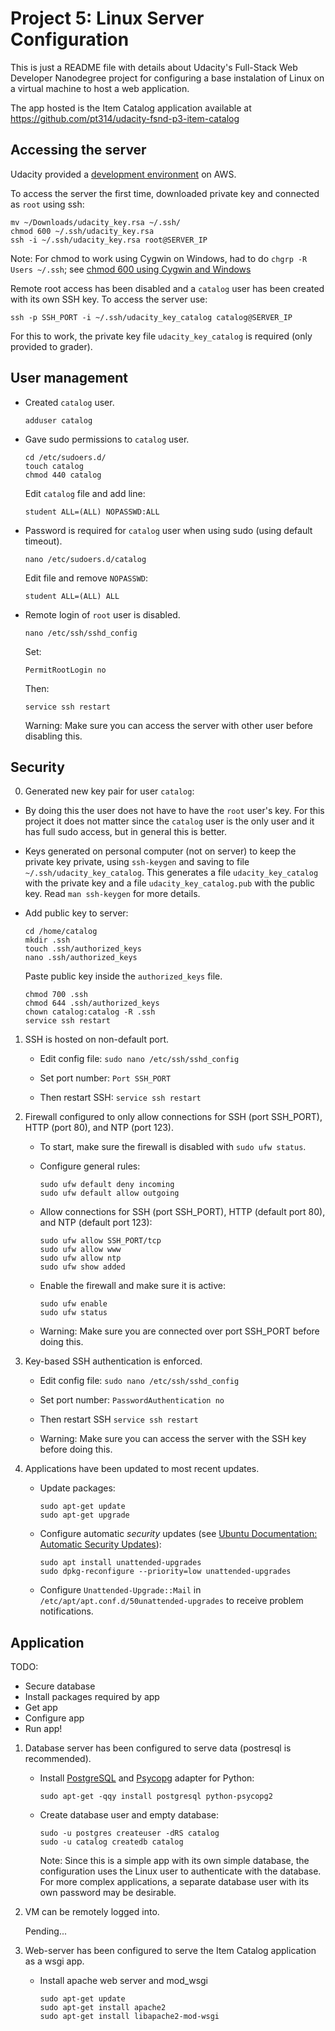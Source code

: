 Project 5: Linux Server Configuration
=====================================

This is just a README file with details about Udacity's Full-Stack Web Developer Nanodegree project for configuring a base instalation of Linux on a virtual machine to host a web application.

The app hosted is the Item Catalog application available at https://github.com/pt314/udacity-fsnd-p3-item-catalog


Accessing the server
--------------------

Udacity provided a [development environment][1] on AWS.

To access the server the first time, downloaded private key and connected as `root` using ssh:
```
mv ~/Downloads/udacity_key.rsa ~/.ssh/
chmod 600 ~/.ssh/udacity_key.rsa
ssh -i ~/.ssh/udacity_key.rsa root@SERVER_IP
```
Note: For chmod to work using Cygwin on Windows, had to do `chgrp -R Users ~/.ssh`; see [chmod 600 using Cygwin and Windows][2]

Remote root access has been disabled and a `catalog` user has been created with its own SSH key. To access the server use:
```
ssh -p SSH_PORT -i ~/.ssh/udacity_key_catalog catalog@SERVER_IP
```
For this to work, the private key file `udacity_key_catalog` is required (only provided to grader).


User management
---------------

- Created `catalog` user.
  ```
  adduser catalog
  ```

- Gave sudo permissions to `catalog` user.
  ```
  cd /etc/sudoers.d/
  touch catalog
  chmod 440 catalog
  ```

  Edit `catalog` file and add line:
  ```
  student ALL=(ALL) NOPASSWD:ALL
  ```

- Password is required for `catalog` user when using sudo (using default timeout).
  ```
  nano /etc/sudoers.d/catalog
  ```

  Edit file and remove `NOPASSWD`:
  ```
  student ALL=(ALL) ALL
  ````

- Remote login of `root` user is disabled.
  ```
  nano /etc/ssh/sshd_config
  ```
  
  Set:
  ```
  PermitRootLogin no
  ```
  
  Then:
  ```
  service ssh restart
  ```
  
  Warning: Make sure you can access the server with other user before disabling this.



Security
--------

0. Generated new key pair for user `catalog`:

  - By doing this the user does not have to have the `root` user's key. For this project it does not matter since the `catalog` user is the only user and it has full sudo access, but in general this is better.

  - Keys generated on personal computer (not on server) to keep the private key private, using `ssh-keygen` and saving to file `~/.ssh/udacity_key_catalog`. This generates a file `udacity_key_catalog` with the private key and a file `udacity_key_catalog.pub` with the public key. Read `man ssh-keygen` for more details.

  - Add public key to server:
    ```
    cd /home/catalog
    mkdir .ssh
    touch .ssh/authorized_keys
    nano .ssh/authorized_keys
    ```
   
    Paste public key inside the `authorized_keys` file.
   
    ```
    chmod 700 .ssh
    chmod 644 .ssh/authorized_keys
    chown catalog:catalog -R .ssh
    service ssh restart
    ```

1. SSH is hosted on non-default port.
   
    - Edit config file:
      `sudo nano /etc/ssh/sshd_config`
   
    - Set port number:
      ```Port SSH_PORT```
   
    - Then restart SSH:
      ```service ssh restart```

2. Firewall configured to only allow connections for SSH (port SSH_PORT), HTTP (port 80), and NTP (port 123).
   
    - To start, make sure the firewall is disabled with `sudo ufw status`.
   
    - Configure general rules:
      ```
      sudo ufw default deny incoming
      sudo ufw default allow outgoing
      ```
    
    - Allow connections for SSH (port SSH_PORT), HTTP (default port 80), and NTP (default port 123):
      ```
      sudo ufw allow SSH_PORT/tcp
      sudo ufw allow www
      sudo ufw allow ntp
      sudo ufw show added
      ```
    
    - Enable the firewall and make sure it is active:
      ```
      sudo ufw enable
      sudo ufw status
      ```
    
    * Warning: Make sure you are connected over port SSH_PORT before doing this.

3. Key-based SSH authentication is enforced.
   
    - Edit config file:
      ```sudo nano /etc/ssh/sshd_config```
    
    - Set port number:
      ```PasswordAuthentication no```
    
    - Then restart SSH
      ```service ssh restart```
    
    * Warning: Make sure you can access the server with the SSH key before doing this.

4. Applications have been updated to most recent updates.

    - Update packages:
      ```
      sudo apt-get update
      sudo apt-get upgrade
      ```

    - Configure automatic _security_ updates (see [Ubuntu Documentation: Automatic Security Updates][3]):
      ```
      sudo apt install unattended-upgrades
      sudo dpkg-reconfigure --priority=low unattended-upgrades
      ```

    - Configure `Unattended-Upgrade::Mail` in `/etc/apt/apt.conf.d/50unattended-upgrades` to receive problem notifications.


Application
-----------

TODO:

- Secure database 
- Install packages required by app
- Get app
- Configure app
- Run app!

1. Database server has been configured to serve data (postresql is recommended).

    - Install [PostgreSQL][4] and [Psycopg][5] adapter for Python:
      ```
      sudo apt-get -qqy install postgresql python-psycopg2
      ```

    - Create database user and empty database:
      ```
      sudo -u postgres createuser -dRS catalog
      sudo -u catalog createdb catalog
      ```
      Note: Since this is a simple app with its own simple database, the configuration uses the Linux user to authenticate with the database. For more complex applications, a separate database user with its own password may be desirable.


2. VM can be remotely logged into.

    Pending...

3. Web-server has been configured to serve the Item Catalog application as a wsgi app.

    - Install apache web server and mod_wsgi
      ```
      sudo apt-get update
      sudo apt-get install apache2
      sudo apt-get install libapache2-mod-wsgi
      ```




[1]: https://www.udacity.com/account#!/development_environment "My Udacity's development environment"
[2]: http://superuser.com/questions/397288/using-cygwin-in-windows-8-chmod-600-does-not-work-as-expected "Using Cygwin in Windows 8, chmod 600 does not work as expected?"
[3]: https://help.ubuntu.com/community/AutomaticSecurityUpdates "Ubuntu Documentation: Automatic Security Updates"
[4]: http://www.postgresql.org/ "PostgreSQL"
[5]: http://initd.org/psycopg/ "Psycopg"
